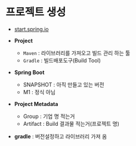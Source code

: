 #  프로젝트 생성

* [start.spring.io](start.spring.io)



* **Project**   
    * ``Maven`` : 라이브러리를 가져오고 빌드 관리 하는 툴
    * ``Gradle`` : 빌드배포도구(Build Tool) 

* **Spring Boot**
    * SNAPSHOT : 아직 만들고 있는 버전
    * M1 : 정식 아님

* **Project Metadata**
    * Group : 기업 명 적는거
    * Artifact : Build 결과물 적는거(프로젝트 명)
    
    
    
- **gradle** : 버전설정하고 라이브러리 가져 옴
